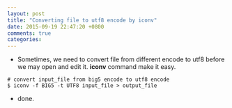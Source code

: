 ```yaml
---
layout: post
title: "Converting file to utf8 encode by iconv"
date: 2015-09-19 22:47:20 +0800
comments: true
categories:
---
```

- Sometimes, we need to convert file from different encode to utf8 before we may open and edit it. **iconv** command make it easy.
```
# convert input_file from big5 encode to utf8 encode
$ iconv -f BIG5 -t UTF8 input_file > output_file
```
- done.

